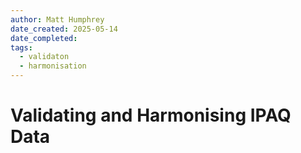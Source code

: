 ```yaml
---
author: Matt Humphrey
date_created: 2025-05-14
date_completed: 
tags: 
  - validaton
  - harmonisation
---
```


# Validating and Harmonising IPAQ Data


